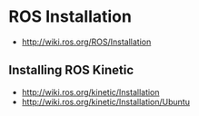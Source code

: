 # ROS Installation

- http://wiki.ros.org/ROS/Installation

## Installing ROS Kinetic

- http://wiki.ros.org/kinetic/Installation
- http://wiki.ros.org/kinetic/Installation/Ubuntu
